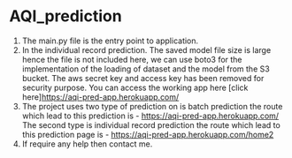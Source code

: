 # AQI_prediction
1. The main.py file is the entry point to application.
2. In the individual record prediction. The saved model file size is large hence the file is not included here, we can use boto3 for the 
   implementation of the loading of dataset and the model from the S3 bucket. The aws secret key and access key has been removed for security purpose.
   You can access the working app here [click here]https://aqi-pred-app.herokuapp.com/
3. The project uses two type of prediction on is batch prediction the route which lead to this prediction is - 
   https://aqi-pred-app.herokuapp.com/
   The second type is individual record prediction the route which lead to this prediction page is - 
   https://aqi-pred-app.herokuapp.com/home2
4. If require any help then contact me.
